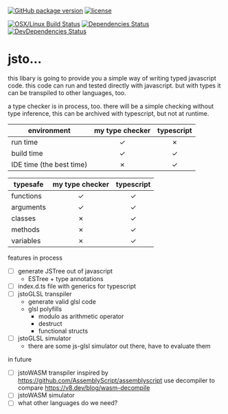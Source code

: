 [![GitHub package version](https://img.shields.io/github/package-json/v/basics/jsto....svg)](https://github.com/basics/jsto...)
[![license](https://img.shields.io/github/license/basics/jsto....svg)](https://github.com/basics/jsto...)

[![OSX/Linux Build Status](https://travis-ci.org/basics/jsto....svg?branch=master)](https://travis-ci.org/basics/jsto...)
[![Dependencies Status](https://david-dm.org/basics/jsto.../status.svg)](https://david-dm.org/basics/jsto...)
[![DevDependencies Status](https://david-dm.org/basics/jsto.../dev-status.svg)](https://david-dm.org/basics/jsto...?type=dev)

# jsto...

this libary is going to provide you a simple way of writing typed javascript code.
this code can run and tested directly with javascript.
but with types it can be transpiled to other languages, too.

a type checker is in process, too. there will be a simple checking without type inference, 
this can be archived with typescript, but not at runtime.


| environment               | my type checker | typescript |
| --------------------------|:---------------:|:----------:|
| run time                  | ✓               | ✗          |
| build time                | ✓               | ✓          |
| IDE time (the best time)  | ✗               | ✓          |

| typesafe  | my type checker | typescript |
| ----------|:---------------:|:----------:|
| functions | ✓               | ✓          |
| arguments | ✓               | ✓          |
| classes   | ✗               | ✓          |
| methods   | ✗               | ✓          |
| variables | ✗               | ✓          |

features in process
- [ ] generate JSTree out of javascript
  - ESTree + type annotations
- [ ] index.d.ts file with generics for typescript
- [ ] jstoGLSL transpiler
  - generate valid glsl code
  - glsl polyfills
    - modulo as arithmetic operator
    - destruct
    - functional structs
- [ ] jstoGLSL simulator
  - there are some js-glsl simulator out there, have to evaluate them

in future
- [ ] jstoWASM transpiler 
  inspired by https://github.com/AssemblyScript/assemblyscript
  use decompiler to compare https://v8.dev/blog/wasm-decompile
- [ ] jstoWASM simulator
- [ ] what other languages do we need?
